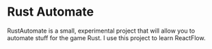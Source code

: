 # Rust Automate

RustAutomate is a small, experimental project that will allow you to automate stuff for the game Rust. I use this project to learn ReactFlow.
